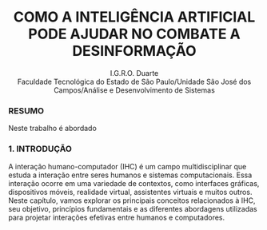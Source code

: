 <div align="center">
  <h1>COMO A INTELIGÊNCIA ARTIFICIAL PODE AJUDAR NO COMBATE A DESINFORMAÇÃO</h1>
  
 I.G.R.O. Duarte<br>
 Faculdade Tecnológica do Estado de São Paulo/Unidade São José dos Campos/Análise e Desenvolvimento de Sistemas
</div>

<h3>RESUMO</h3>
Neste trabalho é abordado

<h3>1. INTRODUÇÃO</h3>

A interação humano-computador (IHC) é um campo multidisciplinar que estuda a interação entre seres humanos e sistemas computacionais. Essa interação ocorre em uma variedade de contextos, como interfaces gráficas, dispositivos móveis, realidade virtual, assistentes virtuais e muitos outros. Neste capítulo, vamos explorar os principais conceitos relacionados à IHC, seu objetivo, princípios fundamentais e as diferentes abordagens utilizadas para projetar interações efetivas entre humanos e computadores.
  
